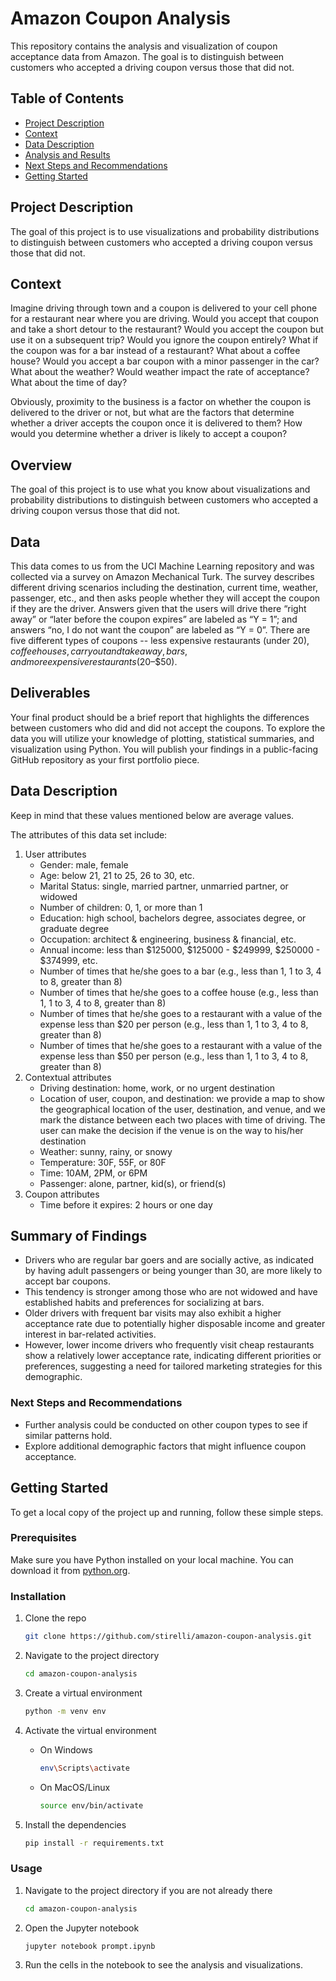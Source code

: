 # Amazon Coupon Analysis

This repository contains the analysis and visualization of coupon acceptance data from Amazon. The goal is to distinguish between customers who accepted a driving coupon versus those that did not.

## Table of Contents
- [Project Description](#project-description)
- [Context](#context)
- [Data Description](#data-description)
- [Analysis and Results](#analysis-and-results)
- [Next Steps and Recommendations](#next-steps-and-recommendations)
- [Getting Started](#getting-started)

## Project Description
The goal of this project is to use visualizations and probability distributions to distinguish between customers who accepted a driving coupon versus those that did not.

## Context
Imagine driving through town and a coupon is delivered to your cell phone for a restaurant near where you are driving. Would you accept that coupon and take a short detour to the restaurant? Would you accept the coupon but use it on a subsequent trip? Would you ignore the coupon entirely? What if the coupon was for a bar instead of a restaurant? What about a coffee house? Would you accept a bar coupon with a minor passenger in the car? What about the weather? Would weather impact the rate of acceptance? What about the time of day?

Obviously, proximity to the business is a factor on whether the coupon is delivered to the driver or not, but what are the factors that determine whether a driver accepts the coupon once it is delivered to them? How would you determine whether a driver is likely to accept a coupon?

## Overview

The goal of this project is to use what you know about visualizations and probability distributions to distinguish between customers who accepted a driving coupon versus those that did not.

## Data

This data comes to us from the UCI Machine Learning repository and was collected via a survey on Amazon Mechanical Turk. The survey describes different driving scenarios including the destination, current time, weather, passenger, etc., and then asks people whether they will accept the coupon if they are the driver. Answers given that the users will drive there “right away” or “later before the coupon expires” are labeled as “Y = 1”; and answers “no, I do not want the coupon” are labeled as “Y = 0”. There are five different types of coupons -- less expensive restaurants (under $20), coffee houses, carry out and take away, bars, and more expensive restaurants ($20–$50).

## Deliverables

Your final product should be a brief report that highlights the differences between customers who did and did not accept the coupons. To explore the data you will utilize your knowledge of plotting, statistical summaries, and visualization using Python. You will publish your findings in a public-facing GitHub repository as your first portfolio piece.

## Data Description

Keep in mind that these values mentioned below are average values.

The attributes of this data set include:

1. User attributes
   - Gender: male, female
   - Age: below 21, 21 to 25, 26 to 30, etc.
   - Marital Status: single, married partner, unmarried partner, or widowed
   - Number of children: 0, 1, or more than 1
   - Education: high school, bachelors degree, associates degree, or graduate degree
   - Occupation: architect & engineering, business & financial, etc.
   - Annual income: less than $125000, $125000 - $249999, $250000 - $374999, etc.
   - Number of times that he/she goes to a bar (e.g., less than 1, 1 to 3, 4 to 8, greater than 8)
   - Number of times that he/she goes to a coffee house (e.g., less than 1, 1 to 3, 4 to 8, greater than 8)
   - Number of times that he/she goes to a restaurant with a value of the expense less than $20 per person (e.g., less than 1, 1 to 3, 4 to 8, greater than 8)
   - Number of times that he/she goes to a restaurant with a value of the expense less than $50 per person (e.g., less than 1, 1 to 3, 4 to 8, greater than 8)
2. Contextual attributes
   - Driving destination: home, work, or no urgent destination
   - Location of user, coupon, and destination: we provide a map to show the geographical location of the user, destination, and venue, and we mark the distance between each two places with time of driving. The user can make the decision if the venue is on the way to his/her destination
   - Weather: sunny, rainy, or snowy
   - Temperature: 30F, 55F, or 80F
   - Time: 10AM, 2PM, or 6PM
   - Passenger: alone, partner, kid(s), or friend(s)
3. Coupon attributes
   - Time before it expires: 2 hours or one day

## Summary of Findings
- Drivers who are regular bar goers and are socially active, as indicated by having adult passengers or being younger than 30, are more likely to accept bar coupons.
- This tendency is stronger among those who are not widowed and have established habits and preferences for socializing at bars.
- Older drivers with frequent bar visits may also exhibit a higher acceptance rate due to potentially higher disposable income and greater interest in bar-related activities.
- However, lower income drivers who frequently visit cheap restaurants show a relatively lower acceptance rate, indicating different priorities or preferences, suggesting a need for tailored marketing strategies for this demographic.

### Next Steps and Recommendations
- Further analysis could be conducted on other coupon types to see if similar patterns hold.
- Explore additional demographic factors that might influence coupon acceptance.

## Getting Started

To get a local copy of the project up and running, follow these simple steps.

### Prerequisites

Make sure you have Python installed on your local machine. You can download it from [python.org](https://www.python.org/).

### Installation

1. Clone the repo
   ```sh
   git clone https://github.com/stirelli/amazon-coupon-analysis.git

2. Navigate to the project directory

    ```sh
    cd amazon-coupon-analysis
    ```

3. Create a virtual environment

    ```sh
    python -m venv env
    ```

4. Activate the virtual environment

    - On Windows

        ```sh
        env\Scripts\activate
        ```

    - On MacOS/Linux

        ```sh
        source env/bin/activate
        ```

5. Install the dependencies

    ```sh
    pip install -r requirements.txt
    ```

### Usage

1. Navigate to the project directory if you are not already there

    ```sh
    cd amazon-coupon-analysis
    ```

2. Open the Jupyter notebook

    ```sh
    jupyter notebook prompt.ipynb
    ```

3. Run the cells in the notebook to see the analysis and visualizations.
